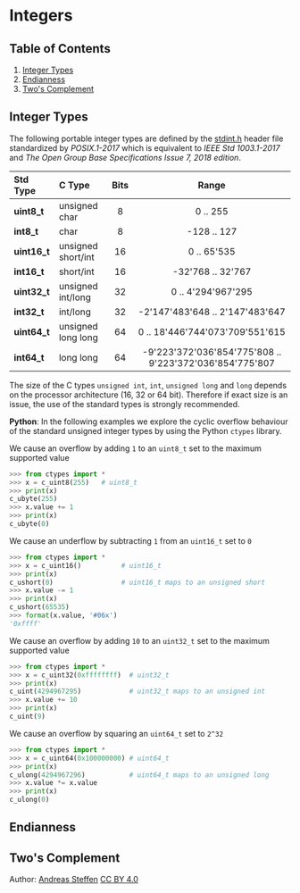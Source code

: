 # Integers

## Table of Contents
1. [Integer Types](#section1)
2. [Endianness](#section2)
3. [Two's Complement](#section3)

## Integer Types <a name="section1"></a>

The following portable integer types are defined by the [stdint.h][STDINT] header file standardized by  *POSIX.1-2017* which is equivalent to *IEEE Std 1003.1-2017* and *The Open Group Base Specifications Issue 7, 2018 edition*. 

| Std Type   | C Type           |Bits| Range                          |
|:-----------|:-----------------|:--:|:------------------------------:|
|**uint8_t** | unsigned char    |  8 | 0 .. 255                       |
|**int8_t**  | char             |  8 |-128 .. 127                     |
|**uint16_t**|unsigned short/int| 16 | 0 .. 65'535                    |
|**int16_t** |short/int 	    | 16 |-32'768 .. 32'767               |
|**uint32_t**|unsigned int/long | 32 | 0 .. 4'294'967'295             |
|**int32_t** |int/long          | 32 |-2'147'483'648 .. 2'147'483'647 |
|**uint64_t**|unsigned long long| 64 | 0 .. 18'446'744'073'709'551'615|
|**int64_t** |long long         | 64 |-9'223'372'036'854'775'808 .. 9'223'372'036'854'775'807|

The size of the C types `unsigned int`, `int`, `unsigned long` and `long` depends on the processor architecture (16, 32 or 64 bit). Therefore if exact size is an issue, the use of the standard types is strongly recommended.

**Python**: In the following  examples we explore the cyclic overflow behaviour of the standard unsigned integer types by using the Python `ctypes` library.

We cause an overflow by adding `1` to an `uint8_t` set to the maximum supported value
```python
>>> from ctypes import *
>>> x = c_uint8(255)   # uint8_t
>>> print(x)
c_ubyte(255)
>>> x.value += 1
>>> print(x)
c_ubyte(0)
```
We cause an underflow by subtracting `1` from an `uint16_t` set to `0`
```python
>>> from ctypes import *
>>> x = c_uint16()          # uint16_t
>>> print(x)
c_ushort(0)                 # uint16_t maps to an unsigned short
>>> x.value -= 1
>>> print(x)
c_ushort(65535)
>>> format(x.value, '#06x')
'0xffff'
```
We cause an overflow by adding `10` to an `uint32_t` set to the maximum supported value
```python
>>> from ctypes import *
>>> x = c_uint32(0xffffffff)  # uint32_t
>>> print(x)
c_uint(4294967295)            # uint32_t maps to an unsigned int
>>> x.value += 10
>>> print(x)
c_uint(9)
```
We cause an overflow by squaring an `uint64_t` set to `2^32`
```python
>>> from ctypes import *
>>> x = c_uint64(0x100000000) # uint64_t
>>> print(x)
c_ulong(4294967296)           # uint64_t maps to an unsigned long
>>> x.value *= x.value
>>> print(x)
c_ulong(0)
```

[STDINT]: https://pubs.opengroup.org/onlinepubs/9699919799/basedefs/stdint.h.html

## Endianness <a name="section2"></a>

## Two's Complement <a name="section3"></a>

Author:  [Andreas Steffen][AS] [CC BY 4.0][CC]

[AS]: mailto:andreas.steffen@strongsec.net
[CC]: http://creativecommons.org/licenses/by/4.0/

